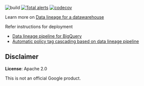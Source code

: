 ![build](https://github.com/GoogleCloudPlatform/bigquery-data-lineage/workflows/build/badge.svg)
[![Total alerts](https://img.shields.io/lgtm/alerts/g/GoogleCloudPlatform/bigquery-data-lineage.svg?logo=lgtm&logoWidth=18)](https://lgtm.com/projects/g/GoogleCloudPlatform/bigquery-data-lineage/alerts/)
[![codecov](https://codecov.io/gh/GoogleCloudPlatform/bigquery-data-lineage/branch/master/graph/badge.svg?token=WWDSB71753)](https://codecov.io/gh/GoogleCloudPlatform/bigquery-data-lineage)


Learn more on [Data lineage for a datawarehouse](https://cloud.google.com/solutions/architecture-concept-data-lineage-systems-in-a-data-warehouse)

Refer instructions for deployment
 * [Data lineage pipeline for BigQuery](documents/bigquery_lineage_pipeline.md)
 * [Automatic policy tag cascading based on data lineage pipeline](documents/cascade_bq_table_acl_pipeline.md)

   
## Disclaimer
**License**: Apache 2.0

This is not an official Google product.

